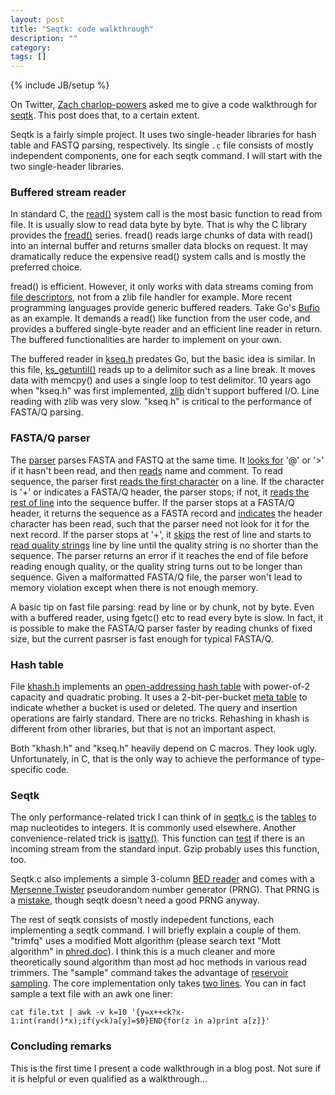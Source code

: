 ```yaml
---
layout: post
title: "Seqtk: code walkthrough"
description: ""
category: 
tags: []
---
```

{% include JB/setup %}

On Twitter, [Zach charlop-powers][zachcp] asked me to give a code walkthrough
for [seqtk][seqtk]. This post does that, to a certain extent.

Seqtk is a fairly simple project. It uses two single-header libraries for hash
table and FASTQ parsing, respectively. Its single `.c` file consists of mostly
independent components, one for each seqtk command. I will start with the two
single-header libraries.

### Buffered stream reader

In standard C, the [read()][read-sys] system call is the most basic function to
read from file. It is usually slow to read data byte by byte. That is why the C
library provides the [fread()][fread] series. fread() reads large chunks of
data with read() into an internal buffer and returns smaller data blocks on
request. It may dramatically reduce the expensive read() system calls and is
mostly the preferred choice.

fread() is efficient. However, it only works with data streams coming from
[file descriptors][fd], not from a zlib file handler for example. More recent programming languages provide generic
buffered readers. Take Go's [Bufio][go-bufio] as an example. It demands a
read() like function from the user code, and provides a buffered single-byte
reader and an efficient line reader in return. The buffered functionalities are
harder to implement on your own.

The buffered reader in [kseq.h][kseq] predates Go, but the basic idea is similar.
In this file, [ks\_getuntil()][getuntil] reads up to a delimitor such as a line
break. It moves data with memcpy() and uses a single loop to test delimitor. 10
years ago when "kseq.h" was first implemented, [zlib][zlib] didn't support
buffered I/O. Line reading with zlib was very slow. "kseq.h" is critical to
the performance of FASTA/Q parsing.

### FASTA/Q parser

The [parser][kseqread] parses FASTA and FASTQ at the same time. It [looks
for][L183] '@' or '&gt;' if it hasn't been read, and then [reads][L188] name and
comment. To read sequence, the parser first [reads the first character][L194]
on a line. If the character is '+' or indicates a FASTA/Q header, the parser
stops; if not, it [reads the rest of line][L197] into the sequence buffer.
If the parser stops at a FASTA/Q header, it returns the sequence as a FASTA
record and [indicates][L199] the header character has been read, such that the parser
need not look for it for the next record. If the parser stops at '+', it
[skips][L212] the rest of line and starts to [read quality strings][L214] line
by line until the quality string is no shorter than the sequence. The parser
returns an error if it reaches the end of file before reading enough quality,
or the quality string turns out to be longer than sequence. Given a
malformatted FASTA/Q file, the parser won't lead to memory violation except
when there is not enough memory.

A basic tip on fast file parsing: read by line or by chunk, not by byte. Even
with a buffered reader, using fgetc() etc to read every byte is slow. In fact,
it is possible to make the FASTA/Q parser faster by reading chunks of fixed
size, but the current pasrser is fast enough for typical FASTA/Q.

### Hash table

File [khash.h][khash] implements an [open-addressing hash table][open-addr]
with power-of-2 capacity and quadratic probing. It uses a 2-bit-per-bucket
[meta table][H165] to indicate whether a bucket is used or deleted. The query
and insertion operations are fairly standard. There are no tricks. Rehashing in
khash is different from other libraries, but that is not an important aspect.

Both "khash.h" and "kseq.h" heavily depend on C macros. They look ugly.
Unfortunately, in C, that is the only way to achieve the performance of
type-specific code.

### Seqtk

The only performance-related trick I can think of in [seqtk.c][seqtkc] is the
[tables][trans-tbl] to map nucleotides to integers. It is commonly used
elsewhere. Another convenience-related trick is [isatty()][isatty]. This
function can [test][use-isatty] if there is an incoming stream from the
standard input. Gzip probably uses this function, too.

Seqtk.c also implements a simple 3-column [BED reader][bed-read] and comes with
a [Mersenne Twister][mt19937] pseudorandom number generator (PRNG). That PRNG
is a [mistake][mt-problem], though seqtk doesn't need a good PRNG anyway.

The rest of seqtk consists of mostly indepedent functions, each implementing a
seqtk command. I will briefly explain a couple of them. "trimfq" uses a modified
Mott algorithm (please search text "Mott algorithm" in [phred.doc][phred-doc]).
I think this is a much cleaner and more theoretically sound algorithm than most
ad hoc methods in various read trimmers. The "sample" command takes the
advantage of [reservoir sampling][rsample]. The core implementation only takes
[two lines][C1073]. You can in fact sample a text file with an awk one liner:
```
cat file.txt | awk -v k=10 '{y=x++<k?x-1:int(rand()*x);if(y<k)a[y]=$0}END{for(z in a)print a[z]}'
```

### Concluding remarks

This is the first time I present a code walkthrough in a blog post. Not sure if
it is helpful or even qualified as a walkthrough...

[C1073]: https://github.com/lh3/seqtk/blob/v1.3/seqtk.c#L1073-L1074
[rsample]: https://en.wikipedia.org/wiki/Reservoir_sampling
[phred-doc]: https://www.codoncode.com/support/phred.doc.html
[bed-read]: https://github.com/lh3/seqtk/blob/v1.3/seqtk.c#L52
[use-isatty]: https://github.com/lh3/seqtk/blob/v1.3/seqtk.c#L375
[isatty]: http://man7.org/linux/man-pages/man3/isatty.3.html
[mt-problem]: http://www.pcg-random.org/other-rngs.html
[mt19937]: https://en.wikipedia.org/wiki/Mersenne_Twister
[trans-tbl]: https://github.com/lh3/seqtk/blob/v1.3/seqtk.c#L117-L169
[seqtkc]: https://github.com/lh3/seqtk/blob/v1.3/seqtk.c
[open-addr]: https://en.wikipedia.org/wiki/Open_addressing
[kseq]: https://github.com/lh3/seqtk/blob/v1.3/kseq.h
[khash]: https://github.com/lh3/seqtk/blob/v1.3/khash.h
[zachcp]: http://zachcp.org/
[seqtk]: https://github.com/lh3/seqtk
[read-sys]: http://man7.org/linux/man-pages/man2/read.2.html
[fread]: http://man7.org/linux/man-pages/man3/fread.3.html
[fd]: https://en.wikipedia.org/wiki/File_descriptor
[java-reader]: https://docs.oracle.com/javase/8/docs/api/java/io/BufferedReader.html
[go-bufio]: https://golang.org/pkg/bufio/
[zlib]: https://zlib.net/
[getuntil]: https://github.com/lh3/seqtk/blob/v1.3/kseq.h#L94-L144
[kseqread]: https://github.com/lh3/seqtk/blob/v1.3/kseq.h#L178-L219
[L183]: https://github.com/lh3/seqtk/blob/v1.3/kseq.h#L183
[L188]: https://github.com/lh3/seqtk/blob/v1.3/kseq.h#L188
[L194]: https://github.com/lh3/seqtk/blob/v1.3/kseq.h#L194
[L197]: https://github.com/lh3/seqtk/blob/v1.3/kseq.h#L197
[L199]: https://github.com/lh3/seqtk/blob/v1.3/kseq.h#L199
[L212]: https://github.com/lh3/seqtk/blob/v1.3/kseq.h#L212
[L214]: https://github.com/lh3/seqtk/blob/v1.3/kseq.h#L214
[H165]: https://github.com/lh3/seqtk/blob/v1.3/khash.h#L165

